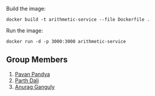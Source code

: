 Build the image: 

```docker build -t arithmetic-service --file Dockerfile .```

Run the image:

```docker run -d -p 3000:3000 arithmetic-service ```

## Group Members
1) [Pavan Pandya](https://github.com/pavanpandya)
2) [Parth Dali](https://github.com/parthd06)
3) [Anurag Ganguly](https://github.com/Gangulys-99)
